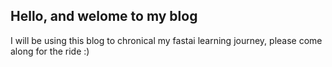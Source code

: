 ## Hello, and welome to my blog

I will be using this blog to chronical my fastai learning journey, please come along for the ride :)
 

